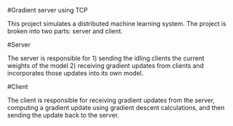#Gradient server using TCP

This project simulates a distributed machine learning system. The project is broken into two parts: server and client. 

#Server

The server is responsible for 1) sending the idling clients the current weights of the model 2) receiving gradient updates from clients and incorporates those updates into its own model. 

#Client

The client is responsible for receiving gradient updates from the server, computing a gradient update using gradient descent calculations, and then sending the update back to the server. 
